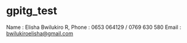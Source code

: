 # gpitg_test
 
Name   : Elisha Bwilukiro R,
Phone  : 0653 064129 / 0769 630 580
Email  : bwilukiroelisha@gmail.com
